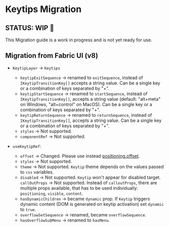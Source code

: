 # Keytips Migration

## STATUS: WIP 🚧

This Migration guide is a work in progress and is not yet ready for use.

## Migration from Fabric UI (v8)

- `KeytipLayer` -> `Keytips`

  - `keytipExitSequence` -> renamed to `exitSequence`, instead of `IKeytipTransitionKey[]`
    accepts a string value. Can be a single key or a combination of keys separated by "+".
  - `keytipStartSequence` -> renamed to `startSequence`, instead of `IKeytipTransitionKey[]`,
    accepts a string value (default: "alt+meta" on Windows, "alt+control" on MacOS). Can be a single key or a combination of keys separated by "+".
  - `keytipReturnSequence` -> renamed to `returnSequence`, instead of `IKeytipTransitionKey[]`,
    accepts a string value. Can be a single key or a combination of keys separated by "+".
  - `styles` -> Not supported.
  - `componentRef` -> Not supported.

- `useKeytipRef`:
  - `offset` -> Changed. Please use instead [positioning.offset](https://react.fluentui.dev/?path=/docs/concepts-developer-positioning-components--docs#offset-value).
  - `styles` -> Not supported.
  - `theme` -> Not supported. `Keytip` theme depends on the values passed to `css` variables.
  - `disabled` -> Not supported. `Keytip` won't appear for disabled target.
    `callOutProps` -> Not supported. Instead of `calloutProps`, there are multiple props available, that has to be used individually: `positioning`, `visible`, `content`.
  - `hasDynamicChildren` -> became `dynamic` prop. If `Keytip` triggers dynamic content (DOM is generated on keytip activation) set `dynamic` to `true`.
  - `overflowSetSequence` -> renamed, became `overflowSequence`.
  - `hasOverflowSubMenu` -> renamed to `hasMenu`.
